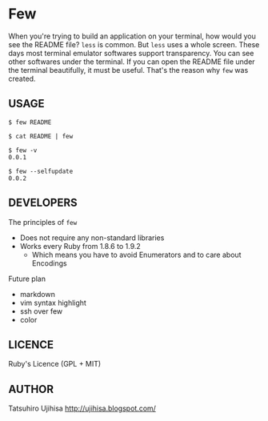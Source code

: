 # Few

When you're trying to build an application on your terminal, how would you see the README file? `less` is common. But `less` uses a whole screen. These days most terminal emulator softwares support transparency. You can see other softwares under the terminal. If you can open the README file under the terminal beautifully, it must be useful. That's the reason why `few` was created.

## USAGE

    $ few README

    $ cat README | few

    $ few -v
    0.0.1

    $ few --selfupdate
    0.0.2

## DEVELOPERS

The principles of `few`

* Does not require any non-standard libraries
* Works every Ruby from 1.8.6 to 1.9.2
    * Which means you have to avoid Enumerators and to care about Encodings

Future plan

* markdown
* vim syntax highlight
* ssh over few
* color

## LICENCE

Ruby's Licence (GPL + MIT)

## AUTHOR

Tatsuhiro Ujihisa <http://ujihisa.blogspot.com/>
